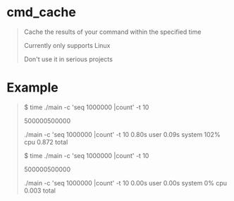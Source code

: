 # cmd_cache

> Cache the results of your command within the specified time
> 
> Currently only supports Linux
> 
> Don't use it in serious projects


# Example

> $ time ./main -c 'seq 1000000 |count' -t 10
>
> 500000500000
> 
> ./main -c 'seq 1000000 |count' -t 10  0.80s user 0.09s system 102% cpu 0.872 total
> 
> $ time ./main -c 'seq 1000000 |count' -t 10
>
> 500000500000
> 
> ./main -c 'seq 1000000 |count' -t 10  0.00s user 0.00s system 0% cpu 0.003 total
> 


